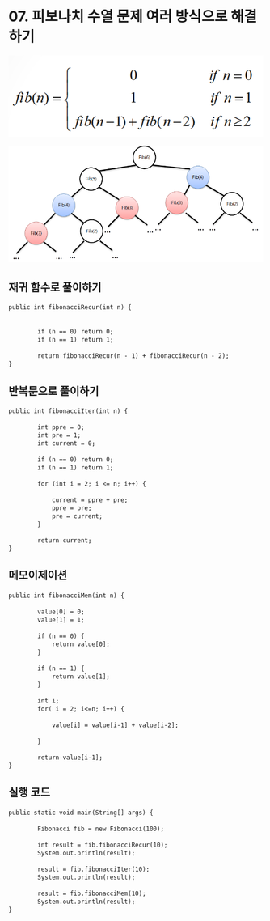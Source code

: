 # 07. 피보나치 수열 문제 여러 방식으로 해결하기


![fibo1](./img/fibanacci.png)


![fibo2](./img/fibo.png)



## 재귀 함수로 풀이하기

```
public int fibonacciRecur(int n) {
		

		if (n == 0) return 0;
		if (n == 1) return 1;

		return fibonacciRecur(n - 1) + fibonacciRecur(n - 2);
}
```	

## 반복문으로 풀이하기

```
public int fibonacciIter(int n) {
		
		int ppre = 0;
		int pre = 1;
		int current = 0;

		if (n == 0) return 0;
		if (n == 1) return 1;

		for (int i = 2; i <= n; i++) {
			
			current = ppre + pre;
			ppre = pre;
			pre = current;	
		}

		return current;
}
```

## 메모이제이션 

```
public int fibonacciMem(int n) {
		
		value[0] = 0;
		value[1] = 1;
		
		if (n == 0) {
			return value[0];
		}
			
		if (n == 1) {
			return value[1];
		}
		
		int i;
		for( i = 2; i<=n; i++) {
			
			value[i] = value[i-1] + value[i-2];
	
		}
		
		return value[i-1];
}
```
## 실행 코드

```
public static void main(String[] args) {

		Fibonacci fib = new Fibonacci(100);
		
		int result = fib.fibonacciRecur(10);
		System.out.println(result);
		
		result = fib.fibonacciIter(10);
		System.out.println(result);
		
		result = fib.fibonacciMem(10);
		System.out.println(result);
}
```

